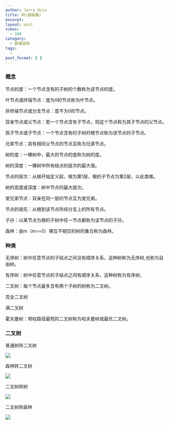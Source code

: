 ```yaml
---
author: Jerry Hsia
title: 树(基础篇)
excerpt:
layout: post
views:
  - 100
category:
  - 数据结构
tags:
  - 
post_format: [ ]
---
```


### 概念

节点的度：一个节点含有的子树的个数称为该节点的度。

叶节点或终端节点：度为0的节点称为叶节点。

非终端节点或分支节点：度不为0的节点。

双亲节点或父节点：若一个节点含有子节点，则这个节点称为其子节点的父节点。

孩子节点或子节点：一个节点含有的子树的根节点称为该节点的子节点。

兄弟节点：具有相同父节点的节点互称为兄弟节点。

树的度：一棵树中，最大的节点的度称为树的度。

树的深度：一棵树中所有结点的层次的最大值。

节点的层次：从根开始定义起，根为第1层，根的子节点为第2层，以此类推。

树的高度或深度：树中节点的最大层次。

堂兄弟节点：双亲在同一层的节点互为堂兄弟。

节点的祖先：从根到该节点所经分支上的所有节点。

子孙：以某节点为根的子树中任一节点都称为该节点的子孙。

森林：由m（m>=0）棵互不相交的树的集合称为森林。

### 种类

无序树：树中任意节点的子结点之间没有顺序关系，这种树称为无序树,也称为自由树。

有序树：树中任意节点的子结点之间有顺序关系，这种树称为有序树。

二叉树：每个节点最多含有两个子树的树称为二叉树。

完全二叉树

满二叉树

霍夫曼树：带权路径最短的二叉树称为哈夫曼树或最优二叉树。

### 二叉树

普通树转二叉树

![]({{site.static.files}}/tree-bitree.jpg)

森林转二叉树

![]({{site.static.files}}/forest-bitree.jpg)

二叉树转树

![]({{site.static.files}}/bitree-tree.jpg)

二叉树转森林

![]({{site.static.files}}/bitree-forest.jpg)
